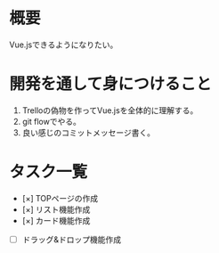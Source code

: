 # 概要
Vue.jsできるようになりたい。

# 開発を通して身につけること
1. Trelloの偽物を作ってVue.jsを全体的に理解する。
2. git flowでやる。
3. 良い感じのコミットメッセージ書く。

# タスク一覧
- [×] TOPページの作成
- [×] リスト機能作成
- [×] カード機能作成
- [ ] ドラッグ&ドロップ機能作成